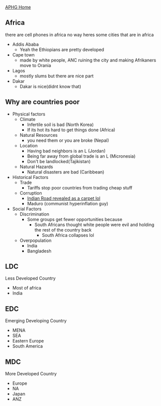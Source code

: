 [APHG Home](./../APHG-Home/)
## Africa
there are cell phones in africa no way
heres some cities that are in africa
- Addis Ababa
	- Yeah the Ethiopians are pretty developed
- Cape town
	- made by white people, ANC ruining the city and making Afrikaners move to Orania
- Lagos
	- mostly slums but there are nice part
- Dakar
	- Dakar is nice(didnt know that)
## Why are countries poor
- Physical factors
	- Climate
		- Infertile soil is bad (North Korea)
		- If its hot its hard to get things done (Africa)
	- Natural Resources
		- you need them or you are broke (Nepal)
	- Location
		- Having bad neighbors is an L (Jordan)
		- Being far away from global trade is an L (Micronesia)
		- Don't be landlocked(Tajikistan)
	- Natural Hazards
		- Natural disasters are bad (Caribbean)
- Historical Factors
	- Trade
		- Tariffs stop poor countries from trading cheap stuff
	- Corruption
		- [Indian Road revealed as a carpet lol](https://www.israelnationalnews.com/en/news/372619)
		- Maduro (communist hyperinflation guy)
- Social Factors
	- Discrimination
		- Some groups get fewer opportunities because 
			- South Africans thought white people were evil and holding the rest of the country back
				- South Africa collapses lol
	- Overpopulation
		- India
		- Bangladesh

## LDC
Less Developed Country
- Most of africa
- India
## EDC
Emerging Developing Country
- MENA
- SEA
- Eastern Europe
- South America
## MDC
More Developed Country
- Europe
- NA
- Japan
- ANZ